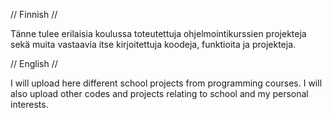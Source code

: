 // Finnish //

Tänne tulee erilaisia koulussa toteutettuja ohjelmointikurssien projekteja sekä muita vastaavia itse kirjoitettuja koodeja, funktioita ja projekteja.

// English //

I will upload here different school projects from programming courses. I will also upload other codes and projects relating to school and my personal interests.
